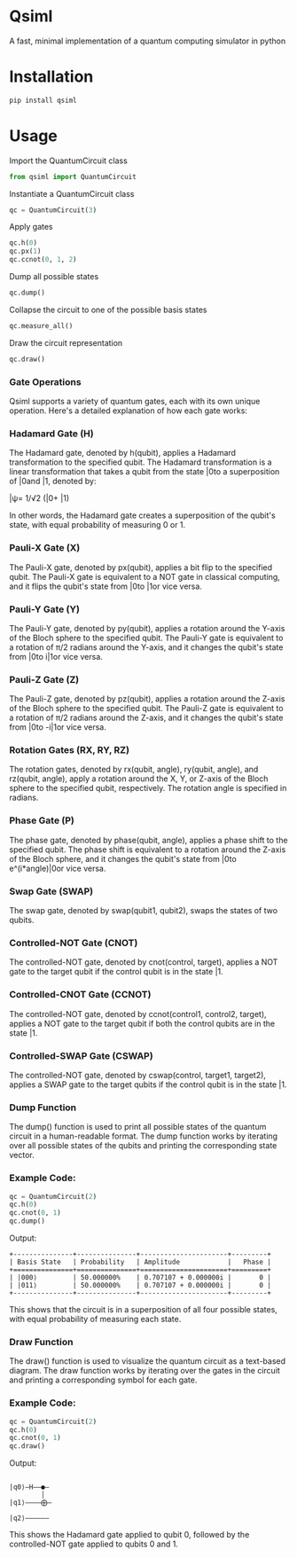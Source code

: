 # Qsiml

A fast, minimal implementation of a quantum computing simulator in python

# Installation

```bash
pip install qsiml
```

# Usage

Import the QuantumCircuit class
```python
from qsiml import QuantumCircuit
```
Instantiate a QuantumCircuit class
```python
qc = QuantumCircuit(3)
```
Apply gates
```python
qc.h(0)
qc.px(1)
qc.ccnot(0, 1, 2)
```
Dump all possible states
```python
qc.dump()
```
Collapse the circuit to one of the possible basis states
```python
qc.measure_all()
```
Draw the circuit representation
```python
qc.draw()
```

### Gate Operations

Qsiml supports a variety of quantum gates, each with its own unique operation. Here's a detailed explanation of how each gate works:

### Hadamard Gate (H)

The Hadamard gate, denoted by h(qubit), applies a Hadamard transformation to the specified qubit. The Hadamard transformation is a linear transformation that takes a qubit from the state |0to a superposition of |0and |1, denoted by:

|ψ= 1/√2 (|0+ |1)

In other words, the Hadamard gate creates a superposition of the qubit's state, with equal probability of measuring 0 or 1.

### Pauli-X Gate (X)

The Pauli-X gate, denoted by px(qubit), applies a bit flip to the specified qubit. The Pauli-X gate is equivalent to a NOT gate in classical computing, and it flips the qubit's state from |0to |1or vice versa.

### Pauli-Y Gate (Y)

The Pauli-Y gate, denoted by py(qubit), applies a rotation around the Y-axis of the Bloch sphere to the specified qubit. The Pauli-Y gate is equivalent to a rotation of π/2 radians around the Y-axis, and it changes the qubit's state from |0to i|1or vice versa.

### Pauli-Z Gate (Z)

The Pauli-Z gate, denoted by pz(qubit), applies a rotation around the Z-axis of the Bloch sphere to the specified qubit. The Pauli-Z gate is equivalent to a rotation of π/2 radians around the Z-axis, and it changes the qubit's state from |0to -i|1or vice versa.

### Rotation Gates (RX, RY, RZ)

The rotation gates, denoted by rx(qubit, angle), ry(qubit, angle), and rz(qubit, angle), apply a rotation around the X, Y, or Z-axis of the Bloch sphere to the specified qubit, respectively. The rotation angle is specified in radians.

### Phase Gate (P)

The phase gate, denoted by phase(qubit, angle), applies a phase shift to the specified qubit. The phase shift is equivalent to a rotation around the Z-axis of the Bloch sphere, and it changes the qubit's state from |0to e^(i*angle)|0or vice versa.

### Swap Gate (SWAP)

The swap gate, denoted by swap(qubit1, qubit2), swaps the states of two qubits.

### Controlled-NOT Gate (CNOT)

The controlled-NOT gate, denoted by cnot(control, target), applies a NOT gate to the target qubit if the control qubit is in the state |1.


### Controlled-CNOT Gate (CCNOT)

The controlled-NOT gate, denoted by ccnot(control1, control2, target), applies a NOT gate to the target qubit if both the control qubits are in the state |1.

### Controlled-SWAP Gate (CSWAP)

The controlled-NOT gate, denoted by cswap(control, target1, target2), applies a SWAP gate to the target qubits if the control qubit is in the state |1.


### Dump Function

The dump() function is used to print all possible states of the quantum circuit in a human-readable format. The dump function works by iterating over all possible states of the qubits and printing the corresponding state vector.

### Example Code:
```python
qc = QuantumCircuit(2)
qc.h(0)
qc.cnot(0, 1)
qc.dump()
```
Output:
```
+---------------+---------------+----------------------+---------+
| Basis State   | Probability   | Amplitude            |   Phase |
+===============+===============+======================+=========+
| |000⟩         | 50.000000%    | 0.707107 + 0.000000i |       0 |
| |011⟩         | 50.000000%    | 0.707107 + 0.000000i |       0 |
+---------------+---------------+----------------------+---------+
```
This shows that the circuit is in a superposition of all four possible states, with equal probability of measuring each state.

### Draw Function

The draw() function is used to visualize the quantum circuit as a text-based diagram. The draw function works by iterating over the gates in the circuit and printing a corresponding symbol for each gate.

### Example Code:

```python
qc = QuantumCircuit(2)
qc.h(0)
qc.cnot(0, 1)
qc.draw()

```
Output:
```

|q0⟩—H——●—
        │
|q1⟩————⨁—

|q2⟩——————

```
This shows the Hadamard gate applied to qubit 0, followed by the controlled-NOT gate applied to qubits 0 and 1.
